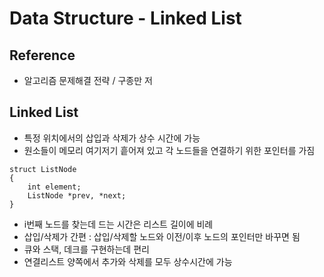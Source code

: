 # Data Structure - Linked List
## Reference
* 알고리즘 문제해결 전략 / 구종만 저

## Linked List
- 특정 위치에서의 삽입과 삭제가 상수 시간에 가능
- 원소들이 메모리 여기저기 흩어져 있고 각 노드들을 연결하기 위한 포인터를 가짐
```shell
struct ListNode 
{
    int element;
    ListNode *prev, *next;
}
```
- i번째 노드를 찾는데 드는 시간은 리스트 길이에 비례
- 삽입/삭제가 간편 : 삽입/삭제할 노드와 이전/이후 노드의 포인터만 바꾸면 됨
- 큐와 스택, 데크를 구현하는데 편리
- 연결리스트 양쪽에서 추가와 삭제를 모두 상수시간에 가능


